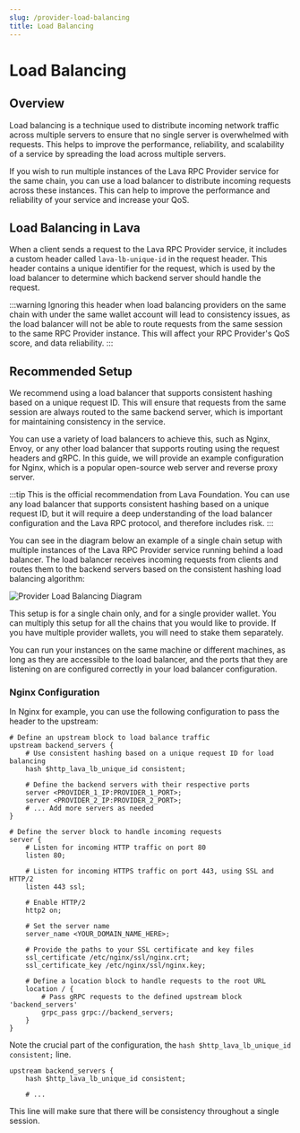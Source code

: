 ```yaml
---
slug: /provider-load-balancing
title: Load Balancing
---
```


# Load Balancing

## Overview

Load balancing is a technique used to distribute incoming network traffic across multiple servers to ensure that no single server is overwhelmed with requests. This helps to improve the performance, reliability, and scalability of a service by spreading the load across multiple servers.

If you wish to run multiple instances of the Lava RPC Provider service for the same chain, you can use a load balancer to distribute incoming requests across these instances. This can help to improve the performance and reliability of your service and increase your QoS.

## Load Balancing in Lava

When a client sends a request to the Lava RPC Provider service, it includes a custom header called `lava-lb-unique-id` in the request header.
This header contains a unique identifier for the request, which is used by the load balancer to determine which backend server should handle the request.

:::warning
Ignoring this header when load balancing providers on the same chain with under the same wallet account will lead to consistency issues, as the load balancer will not be able to route requests from the same session to the same RPC Provider instance. This will affect your RPC Provider's QoS score, and data reliability.
:::

## Recommended Setup

We recommend using a load balancer that supports consistent hashing based on a unique request ID. This will ensure that requests from the same session are always routed to the same backend server, which is important for maintaining consistency in the service.

You can use a variety of load balancers to achieve this, such as Nginx, Envoy, or any other load balancer that supports routing using the request headers and gRPC. In this guide, we will provide an example configuration for Nginx, which is a popular open-source web server and reverse proxy server.

:::tip
This is the official recommendation from Lava Foundation. You can use any load balancer that supports consistent hashing based on a unique request ID, but it will require a deep understanding of the load balancer configuration and the Lava RPC protocol, and therefore includes risk.
:::

You can see in the diagram below an example of a single chain setup with multiple instances of the Lava RPC Provider service running behind a load balancer. The load balancer receives incoming requests from clients and routes them to the backend servers based on the consistent hashing load balancing algorithm:

![Provider Load Balancing Diagram](/img/tutorial/provider/provider-load-balancing-diagram.png)

This setup is for a single chain only, and for a single provider wallet. You can multiply this setup for all the chains that you would like to provide. If you have multiple provider wallets, you will need to stake them separately.

You can run your instances on the same machine or different machines, as long as they are accessible to the load balancer, and the ports that they are listening on are configured correctly in your load balancer configuration.

### Nginx Configuration

In Nginx for example, you can use the following configuration to pass the header to the upstream:

```nginx
# Define an upstream block to load balance traffic
upstream backend_servers {
    # Use consistent hashing based on a unique request ID for load balancing
    hash $http_lava_lb_unique_id consistent;

    # Define the backend servers with their respective ports
    server <PROVIDER_1_IP:PROVIDER_1_PORT>;
    server <PROVIDER_2_IP:PROVIDER_2_PORT>;
    # ... Add more servers as needed
}

# Define the server block to handle incoming requests
server {
    # Listen for incoming HTTP traffic on port 80
    listen 80;

    # Listen for incoming HTTPS traffic on port 443, using SSL and HTTP/2
    listen 443 ssl;

    # Enable HTTP/2
    http2 on;

    # Set the server name
    server_name <YOUR_DOMAIN_NAME_HERE>;

    # Provide the paths to your SSL certificate and key files
    ssl_certificate /etc/nginx/ssl/nginx.crt;
    ssl_certificate_key /etc/nginx/ssl/nginx.key;

    # Define a location block to handle requests to the root URL
    location / {
        # Pass gRPC requests to the defined upstream block 'backend_servers'
        grpc_pass grpc://backend_servers;
    }
}
```

Note the crucial part of the configuration, the `hash $http_lava_lb_unique_id consistent;` line.

```nginx
upstream backend_servers {
    hash $http_lava_lb_unique_id consistent;

    # ...
```

This line will make sure that there will be consistency throughout a single session.
